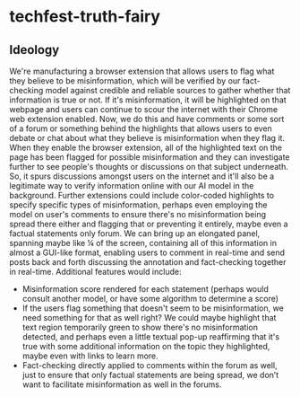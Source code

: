 # techfest-truth-fairy

## Ideology
We're manufacturing a browser extension that allows users to flag what they believe to be misinformation, which will be verified by our fact-checking model against credible and reliable sources to gather whether that information is true or not. If it's misinformation, it will be highlighted on that webpage and users can continue to scour the internet with their Chrome web extension enabled. Now, we do this and have comments or some sort of a forum or something behind the highlights that allows users to even debate or chat about what they believe is misinformation when they flag it. When they enable the browser extension, all of the highlighted text on the page has been flagged for possible misinformation and they can investigate further to see people's thoughts or discussions on that subject underneath. So, it spurs discussions amongst users on the internet and it'll also be a legitimate way to verify information online with our AI model in the background. Further extensions could include color-coded highlights to specify specific types of misinformation, perhaps even employing the model on user's comments to ensure there's no misinformation being spread there either and flagging that or preventing it entirely, maybe even a factual statements only forum. We can bring up an elongated panel, spanning maybe like ¼ of the screen, containing all of this information in almost a GUI-like format, enabling users to comment in real-time and send posts back and forth discussing the annotation and fact-checking together in real-time. Additional features would include:
- Misinformation score rendered for each statement (perhaps would consult another model, or have some algorithm to determine a score)
- If the users flag something that doesn't seem to be misinformation, we need something for that as well right? We could maybe highlight that text region temporarily green to show there's no misinformation detected, and perhaps even a little textual pop-up reaffirming that it's true with some additional information on the topic they highlighted, maybe even with links to learn more.
- Fact-checking directly applied to comments within the forum as well, just to ensure that only factual statements are being spread, we don’t want to facilitate misinformation as well in the forums.
